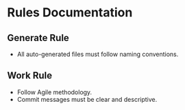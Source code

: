# Rules Documentation

## Generate Rule
- All auto-generated files must follow naming conventions.

## Work Rule
- Follow Agile methodology.
- Commit messages must be clear and descriptive.